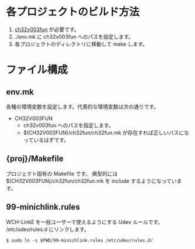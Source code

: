 # 各プロジェクトのビルド方法

1. [ch32v003fun](https://github.com/cnlohr/ch32v003fun) が必要です。
2. ./env.mk に ch32v003fun へのパスを設定します。
3. 各プロジェクトのディレクトリに移動して make します。

# ファイル構成

## env.mk

各種の環境変数を設定します。代表的な環境変数は次の通りです。

- CH32V003FUN
  - ch32v003fun へのパスを指定します。
  - $(CH32V003FUN)/ch32fun/ch32fun.mk が存在すれば正しいパスになっているはずです。

## {proj}/Makefile

プロジェクト固有の Makefile です。
典型的には $(CH32V003FUN)/ch32fun/ch32fun.mk を include するようになっています。

## 99-minichlink.rules

WCH-LinkE を一般ユーザーで使えるようにする Udev ルールです。
/etc/udev/rules.d にリンクします。

    $ sudo ln -s $PWD/99-minichlink.rules /etc/udev/rules.d/
